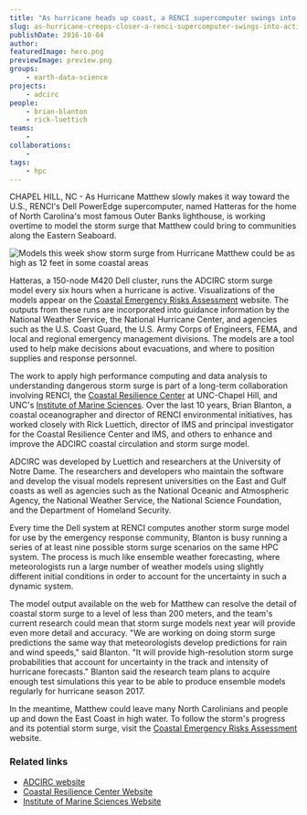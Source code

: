 ```yaml
---
title: "As hurricane heads up coast, a RENCI supercomputer swings into action"
slug: as-hurricane-creeps-closer-a-renci-supercomputer-swings-into-action
publishDate: 2016-10-04
author: 
featuredImage: hero.png
previewImage: preview.png
groups:
    - earth-data-science
projects:
    - adcirc
people:
    - brian-blanton
    - rick-luettich
teams: 
    - 
collaborations:
    - 
tags:
    - hpc
---
```



CHAPEL HILL, NC - As Hurricane Matthew slowly makes it way toward the U.S., RENCI's Dell PowerEdge supercomputer, named Hatteras for the home of North Carolina's most famous Outer Banks lighthouse, is working overtime to model the storm surge that Matthew could bring to communities along the Eastern Seaboard.  

![Models this week show storm surge from Hurricane Matthew could be as high as 12 feet in some coastal areas](https://renci.org/wp-content/uploads/2016/10/Screen-Shot-2016-10-04-at-3.02.25-PM-1024x699.png)

Hatteras, a 150-node M420 Dell cluster, runs the ADCIRC storm surge model every six hours when a hurricane is active. Visualizations of the models appear on the [Coastal Emergency Risks Assessment](http://nc-cera.renci.org/) website. The outputs from these runs are incorporated into guidance information by the National Weather Service, the National Hurricane Center, and agencies such as the U.S. Coast Guard, the U.S. Army Corps of Engineers, FEMA, and local and regional emergency management divisions. The models are a tool used to help make decisions about evacuations, and where to position supplies and response personnel.

The work to apply high performance computing and data analysis to understanding dangerous storm surge is part of a long-term collaboration involving RENCI, the [Coastal Resilience Center](http://coastalresiliencecenter.unc.edu/) at UNC-Chapel Hill, and UNC's [Institute of Marine Sciences](http://coastalresiliencecenter.unc.edu/). Over the last 10 years, Brian Blanton, a coastal oceanographer and director of RENCI environmental initiatives, has worked closely with Rick Luettich, director of IMS and principal investigator for the Coastal Resilience Center and IMS, and others to enhance and improve the ADCIRC coastal circulation and storm surge model.

ADCIRC was developed by Luettich and researchers at the University of Notre Dame. The researchers and developers who maintain the software and develop the visual models represent universities on the East and Gulf coasts as well as agencies such as the National Oceanic and Atmospheric Agency, the National Weather Service, the National Science Foundation, and the Department of Homeland Security.

Every time the Dell system at RENCI computes another storm surge model for use by the emergency response community, Blanton is busy running a series of at least nine possible storm surge scenarios on the same HPC system. The process is much like ensemble weather forecasting, where meteorologists run a large number of weather models using slightly different initial conditions in order to account for the uncertainty in such a dynamic system.

The model output available on the web for Matthew can resolve the detail of coastal storm surge to a level of less than 200 meters, and the team's current research could mean that storm surge models next year will provide even more detail and accuracy.  "We are working on doing storm surge predictions the same way that meteorologists develop predictions for rain and wind speeds," said Blanton. "It will provide high-resolution storm surge probabilities that account for uncertainty in the track and intensity of hurricane forecasts."  Blanton said the research team plans to acquire enough test simulations this year to be able to produce ensemble models regularly for hurricane season 2017.

In the meantime, Matthew could leave many North Carolinians and people up and down the East Coast in high water. To follow the storm's progress and its potential storm surge, visit the [Coastal Emergency Risks Assessment](http://nc-cera.renci.org/) website.

### Related links

- [ADCIRC website](http://adcirc.org/)
- [Coastal Resilience Center Website](http://coastalresiliencecenter.unc.edu/)
- [Institute of Marine Sciences Website](http://ims.unc.edu/)